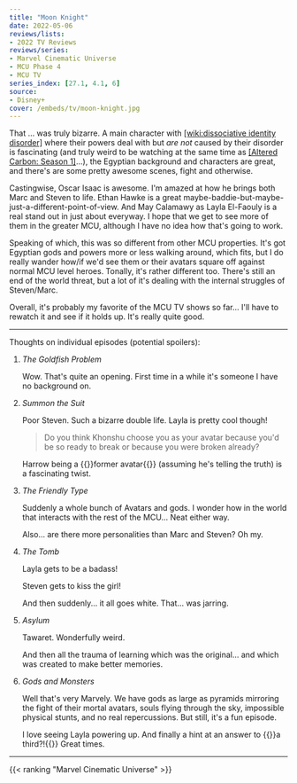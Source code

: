 ```yaml
---
title: "Moon Knight"
date: 2022-05-06
reviews/lists:
- 2022 TV Reviews
reviews/series:
- Marvel Cinematic Universe
- MCU Phase 4
- MCU TV
series_index: [27.1, 4.1, 6]
source: 
- Disney+
cover: /embeds/tv/moon-knight.jpg
---
```

That ... was truly bizarre. A main character with [[wiki:dissociative identity disorder]]() where their powers deal with but *are not* caused by their disorder is fascinating (and truly weird to be watching at the same time as [[Altered Carbon: Season 1]]()...), the Egyptian background and characters are great, and there's are some pretty awesome scenes, fight and otherwise. 

Castingwise, Oscar Isaac is awesome. I'm amazed at how he brings both Marc and Steven to life. Ethan Hawke is a great maybe-baddie-but-maybe-just-a-different-point-of-view. And May Calamawy as Layla El-Faouly is a real stand out in just about everyway. I hope that we get to see more of them in the greater MCU, although I have no idea how that's going to work.

Speaking of which, this was so different from other MCU properties. It's got Egyptian gods and powers more or less walking around, which fits, but I do really wander how/if we'd see them or their avatars square off against normal MCU level heroes. Tonally, it's rather different too. There's still an end of the world threat, but a lot of it's dealing with the internal struggles of Steven/Marc. 

Overall, it's probably my favorite of the MCU TV shows so far... I'll have to rewatch it and see if it holds up. It's really quite good. 

<!--more-->

---

Thoughts on individual episodes (potential spoilers):

1. *The Goldfish Problem*

    Wow. That's quite an opening. First time in a while it's someone I have no background on. 

2. *Summon the Suit*

    Poor Steven. Such a bizarre double life. Layla is pretty cool though!

    > Do you think Khonshu choose you as your avatar because you'd be so ready to break or because you were broken already?

    Harrow being a {{<spoiler>}}former avatar{{</spoiler>}} (assuming he's telling the truth) is a fascinating twist. 

3. *The Friendly Type*

    Suddenly a whole bunch of Avatars and gods. I wonder how in the world that interacts with the rest of the MCU... Neat either way. 

    Also... are there more personalities than Marc and Steven? Oh my. 

4. *The Tomb*

   Layla gets to be a badass!

   Steven gets to kiss the girl!

   And then suddenly... it all goes white. That... was jarring. 
   
5. *Asylum*

    Tawaret. Wonderfully weird. 

    And then all the trauma of learning which was the original... and which was created to make better memories. 

6. *Gods and Monsters*

    Well that's very Marvely. We have gods as large as pyramids mirroring the fight of their mortal avatars, souls flying through the sky, impossible physical stunts, and no real repercussions. But still, it's a fun episode. 

    I love seeing Layla powering up. And finally a hint at an answer to {{<spoiler>}}a third?!{{</spoiler>}} Great times. 

---

{{< ranking "Marvel Cinematic Universe" >}}